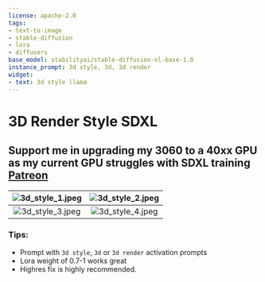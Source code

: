 ```yaml
---
license: apache-2.0
tags:
- text-to-image
- stable-diffusion
- lora
- diffusers
base_model: stabilityai/stable-diffusion-xl-base-1.0
instance_prompt: 3d style, 3d, 3d render
widget:
- text: 3d style llama
---
```

# 3D Render Style SDXL

## Support me in upgrading my 3060 to a 40xx GPU as my current GPU struggles with SDXL training [Patreon](https://www.patreon.com/goofyai)

| ![3d_style_1.jpeg](3d_style_1.jpeg) | ![3d_style_2.jpeg](3d_style_2.jpeg) |
|:----------------------:|:----------------:|
| ![3d_style_3.jpeg](3d_style_3.jpeg)   | ![3d_style_4.jpeg](3d_style_4.jpeg) |

### Tips:
- Prompt with `3d style`, `3d` or `3d render` activation prompts
- Lora weight of 0.7-1 works great
- Highres fix is highly recommended.